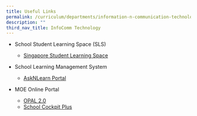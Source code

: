 ```yaml
---
title: Useful Links
permalink: /curriculum/departments/information-n-communication-technology/useful-links/
description: ""
third_nav_title: InfoComm Technology
---
```


<ul>
<li>School Student Learning Space (SLS)</li>
<ul>
<li><a href="https://learning.moe.edu.sg/" target="_blank" rel="noopener">Singapore Student Learning Space</a></li>
</ul>
</ul>
<ul>
<li>School Learning Management System</li>
<ul>
<li><a href="https://lms.wizlearn.com/LMS/Login_main.aspx" target="_blank" rel="noopener">AskNLearn Portal</a></li>
</ul>
</ul>
<ul>
<li>MOE Online Portal</li>
<ul>
<li><a href="https://www.opal2.moe.edu.sg/app/learner" target="_blank" rel="noopener">OPAL 2.0</a></li>
<li><a href="https://schoolcockpit.moe.gov.sg/" target="_blank" rel="noopener">School Cockpit Plus</a></li>
</ul>
</ul>
